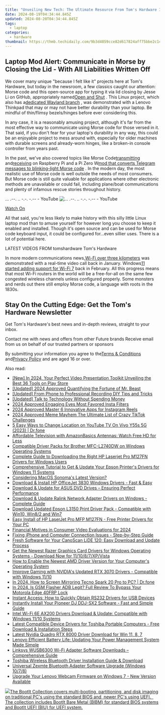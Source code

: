 ```yaml
---
title: "Unveiling New Tech: The Ultimate Resource From Tom's Hardware Insights"
date: 2024-08-19T04:34:44.845Z
updated: 2024-08-20T04:34:44.845Z
tags:
  - laptop
categories:
  - hardware
thumbnail: https://thmb.techidaily.com/9b3d4059cce82d617824aff75bbe2c1cfb1dda056b7a7373daee332b511aa58b.jpg
---
```


## Laptop Mod Alert: Communicate in Morse by Closing the Lid - With All Liabilities Written Off

We cover many unique "because I felt like it" projects here at Tom's Hardware, but today in the newsroom, a few classics caught our attention: Morse code and this open-source app for typing it via lid closing by Jesse Li on GitHub, appropriately named[Open and Shut](https://github.com/veggiedefender/open-and-shut) . This Linux project, which also has a[dedicated Wayland branch](https://github.com/veggiedefender/open-and-shut/tree/wayland) , was demonstrated with a Lenovo Thinkpad that may or may not have better durability than your laptop. Be mindful of thin/flimsy bezels/hinges before ever considering this.

 In any case, it is a reasonably amusing project, although it's far from the most effective way to communicate using Morse code for those versed in it. That said, if you don't fear for your laptop's durability in any way, this could be an enjoyable project to mess around with, especially for older machines with durable screens and already-worn hinges, like a broken-in console controller from years past.

 In the past, we've also covered topics like Morse Code[transmitting](https://tools.techidaily.com) and[receiving](https://tools.techidaily.com) on Raspberry Pi and a Pi Zero W[mod that converts Telegram messages to blinking-light Morse code](https://tools.techidaily.com) . In the modern day, the most realistic use of Morse code is well outside the needs of most consumers. But Morse code is still quite valuable for applications where other electronic methods are unavailable or could fail, including plane/boat communications and plenty of infamous rescue stories throughout history.

... .--. .. -.-. -.-- - YouTube ![... .--. .. -.-. -.-- - YouTube](https://img.youtube.com/vi/UAQ60P61vYw/maxresdefault.jpg)

[Watch On](https://youtu.be/UAQ60P61vYw)

 All that said, you're less likely to make history with this silly little Linux laptop mod than to amuse yourself for however long you choose to keep it enabled and installed. Though it's open source and can be used for Morse code keyboard input, it could be configured for...even sillier uses. There is a lot of potential here.

 LATEST VIDEOS FROM tomshardware Tom's Hardware

 In more modern communications news,[Wi-Fi over three kilometers](https://tools.techidaily.com) was demonstrated with a real-time video call back in January. Windows[11 started adding support for Wi-Fi 7](https://tools.techidaily.com) back in February. All this progress means that most Wi-Fi routers in the world will be a free-for-all on the same few congested wireless channels unless configured properly. Some monsters and nerds out there still employ Morse code, a language with roots in the 1830s.

## Stay On the Cutting Edge: Get the Tom's Hardware Newsletter

 Get Tom's Hardware's best news and in-depth reviews, straight to your inbox.

 Contact me with news and offers from other Future brands  Receive email from us on behalf of our trusted partners or sponsors

 By submitting your information you agree to the[Terms & Conditions](https://futureplc.com/terms-conditions/) and[Privacy Policy](https://futureplc.com/privacy-policy/) and are aged 16 or over.

<ins class="adsbygoogle"
     style="display:block"
     data-ad-format="autorelaxed"
     data-ad-client="ca-pub-7571918770474297"
     data-ad-slot="1223367746"></ins>



<ins class="adsbygoogle"
     style="display:block"
     data-ad-client="ca-pub-7571918770474297"
     data-ad-slot="8358498916"
     data-ad-format="auto"
     data-full-width-responsive="true"></ins>

<span class="atpl-alsoreadstyle">Also read:</span>
<div><ul>
<li><a href="https://vp-tips.techidaily.com/new-in-2024-your-perfect-video-presentation-toolkit-unveiling-the-best-36-tools-on-play-store/"><u>[New] In 2024, Your Perfect Video Presentation Toolkit  Unveiling the Best 36 Tools on Play Store</u></a></li>
<li><a href="https://youtube-web.techidaily.com/ed-2024-approved-quantifying-the-fortune-of-mr-beast/"><u>[Updated] 2024 Approved  Quantifying the Fortune of Mr. Beast</u></a></li>
<li><a href="https://digital-screen-recording.techidaily.com/updated-from-phone-to-professional-recording-diy-tips-and-tricks/"><u>[Updated] From Phone to Professional Recording  DIY Tips and Tricks</u></a></li>
<li><a href="https://some-guidance.techidaily.com/updated-talk-to-technology-without-spending-money/"><u>[Updated] Talk to Technology Without Spending Money</u></a></li>
<li><a href="https://instagram-videos.techidaily.com/2024-approved-engaging-eyes-most-favored-insta-filters/"><u>2024 Approved  Engaging Eyes  Most Favored Insta Filters</u></a></li>
<li><a href="https://instagram-clips.techidaily.com/2024-approved-master-6-innovative-apps-for-instagram-reels/"><u>2024 Approved  Master 6 Innovative Apps for Instagram Reels</u></a></li>
<li><a href="https://tiktok-clips.techidaily.com/2024-approved-meme-mayhem-the-ultimate-list-of-crazy-tiktok-challenges/"><u>2024 Approved  Meme Mayhem  The Ultimate List of Crazy TikTok Challenges</u></a></li>
<li><a href="https://location-fake.techidaily.com/5-easy-ways-to-change-location-on-youtube-tv-on-vivo-y55s-5g-2023-drfone-by-drfone-virtual-android/"><u>5 Easy Ways to Change Location on YouTube TV On Vivo Y55s 5G (2023) | Dr.fone</u></a></li>
<li><a href="https://buynow-marvelous.techidaily.com/affordable-television-with-amazonbasics-antennas-watch-free-hd-for-less/"><u>Affordable Television with AmazonBasics Antennas: Watch Free HD for Less</u></a></li>
<li><a href="https://hardware-updates.techidaily.com/compatible-driver-packs-for-brother-mfc-l2740dw-on-windows-operating-systems/"><u>Compatible Driver Packs for Brother MFC-L2740DW on Windows Operating Systems</u></a></li>
<li><a href="https://hardware-updates.techidaily.com/complete-guide-to-downloading-the-right-hp-laserjet-pro-m127fn-drivers-for-windows-users/"><u>Complete Guide to Downloading the Right HP Laserjet Pro M127FN Drivers for Windows Users</u></a></li>
<li><a href="https://hardware-updates.techidaily.com/comprehensive-tutorial-to-get-and-update-your-epson-printers-drivers-for-windows-11-systems/"><u>Comprehensive Tutorial to Get & Update Your Epson Printer's Drivers for Windows 11 Systems</u></a></li>
<li><a href="https://buynow-tips.techidaily.com/considering-macos-sonomas-latest-version/"><u>Considering MacOS Sonoma's Latest Version?</u></a></li>
<li><a href="https://hardware-updates.techidaily.com/download-and-install-hp-officejet-3830-windows-drivers-fast-and-easy/"><u>Download & Install HP OfficeJet 3830 Windows Drivers - Fast & Easy</u></a></li>
<li><a href="https://hardware-updates.techidaily.com/download-and-update-for-asus-dvd-drives-ensuring-perfect-performance/"><u>Download & Update for ASUS DVD Drives – Ensuring Perfect Performance</u></a></li>
<li><a href="https://hardware-updates.techidaily.com/download-and-update-ralink-network-adapter-drivers-on-windows-complete-guide/"><u>Download & Update Ralink Network Adapter Drivers on Windows - Complete Guide</u></a></li>
<li><a href="https://hardware-updates.techidaily.com/download-updated-epson-l3150-print-driver-pack-compatible-with-win10-win82-and-win7/"><u>Download Updated Epson L3150 Print Driver Pack - Compatible with Win10, Win8/2 and Win7</u></a></li>
<li><a href="https://hardware-updates.techidaily.com/easy-install-of-hp-laserjet-pro-mfp-m127fn-free-printer-drivers-for-your-pc/"><u>Easy Install of HP LaserJet Pro MFP M127FN - Free Printer Drivers for Your PC</u></a></li>
<li><a href="https://some-knowledge.techidaily.com/financial-motives-in-consumer-video-evaluations-for-2024/"><u>Financial Motives in Consumer Video Evaluations for 2024</u></a></li>
<li><a href="https://smart-video-creator.techidaily.com/fixing-iphone-and-computer-connection-issues-step-by-step-guide/"><u>Fixing iPhone and Computer Connection Issues - Step-by-Step Guide</u></a></li>
<li><a href="https://hardware-updates.techidaily.com/fresh-software-for-your-canoscan-lide-120-easy-download-and-update-process/"><u>Fresh Software for Your CanoScan LiDE 120: Easy Download and Update Process</u></a></li>
<li><a href="https://hardware-updates.techidaily.com/get-the-newest-razer-graphics-card-drivers-for-windows-operating-systems-download-now-for-111087xpvista/"><u>Get the Newest Razer Graphics Card Drivers for Windows Operating Systems - Download Now for 11/10/8/7/XP/Vista</u></a></li>
<li><a href="https://hardware-updates.techidaily.com/how-to-enable-the-newest-amd-driver-version-for-your-computers-operating-system/"><u>How to Enable the Newest AMD Driver Version for Your Computer's Operating System</u></a></li>
<li><a href="https://hardware-updates.techidaily.com/improve-gaming-with-nvidias-updated-rtx-3070-drivers-compatible-with-windows-1110/"><u>Improve Gaming with NVIDIA's Updated RTX 3070 Drivers - Compatible with Windows 11/10</u></a></li>
<li><a href="https://screen-mirror.techidaily.com/in-2024-how-to-screen-mirroring-tecno-spark-20-pro-to-pc-drfone-by-drfone-android/"><u>In 2024, How to Screen Mirroring Tecno Spark 20 Pro to PC? | Dr.fone</u></a></li>
<li><a href="https://android-frp.techidaily.com/in-2024-is-gsm-flasher-adb-legit-full-review-to-bypass-your-motorola-edge-40frp-lock-by-drfone-android/"><u>In 2024, Is GSM Flasher ADB Legit? Full Review To Bypass Your Motorola Edge 40FRP Lock</u></a></li>
<li><a href="https://hardware-updates.techidaily.com/instant-access-how-to-quickly-obtain-rs232-drivers-for-usb-devices/"><u>Instant Access: How to Quickly Obtain RS232 Drivers for USB Devices</u></a></li>
<li><a href="https://hardware-updates.techidaily.com/instantly-install-your-pioneer-dj-ddj-sx2-software-fast-and-simple-guide/"><u>Instantly Install Your Pioneer DJ DDJ-SX2 Software - Fast and Simple Guide</u></a></li>
<li><a href="https://hardware-updates.techidaily.com/intel-wi-fi-6e-ax200-drivers-download-and-update-compatible-with-windows-1110-systems/"><u>Intel Wi-Fi 6E AX200 Drivers Download & Update: Compatible with Windows 11/10 Systems</u></a></li>
<li><a href="https://hardware-updates.techidaily.com/latest-compatible-device-drivers-for-toshiba-portable-computers-free-download-and-installation-steps/"><u>Latest Compatible Device Drivers for Toshiba Portable Computers - Free Download & Installation Steps</u></a></li>
<li><a href="https://hardware-updates.techidaily.com/latest-nvidia-quadro-rtx-8000-driver-download-for-win-11-8-7/"><u>Latest Nvidia Quadro RTX 8000 Driver Download for Win 11, 8, 7</u></a></li>
<li><a href="https://hardware-updates.techidaily.com/lenovo-efficient-battery-life-updating-your-power-management-system-made-simple/"><u>Lenovo Efficient Battery Life: Updating Your Power Management System Made Simple</u></a></li>
<li><a href="https://hardware-updates.techidaily.com/linksys-wusb6300-wi-fi-adapter-software-downloads-comprehensive-guide/"><u>Linksys WUSB6300 Wi-Fi Adapter Software Downloads – Comprehensive Guide</u></a></li>
<li><a href="https://hardware-updates.techidaily.com/toshiba-wireless-bluetooth-driver-installation-guide-and-download/"><u>Toshiba Wireless Bluetooth Driver Installation Guide & Download</u></a></li>
<li><a href="https://hardware-updates.techidaily.com/universal-zexmte-bluetooth-adapter-software-upgrade-windows-1078/"><u>Universal Zexmte Bluetooth Adapter Software Upgrade (Windows 10/7/8)</u></a></li>
<li><a href="https://hardware-updates.techidaily.com/upgrade-your-lenovo-webcam-firmware-on-windows-7-new-version-available/"><u>Upgrade Your Lenovo Webcam Firmware on Windows 7 - New Version Available</u></a></li>
</ul></div>

<!-- affiliate ads begin -->
<a href="https://secure.2checkout.com/order/checkout.php?PRODS=45152810&QTY=1&AFFILIATE=108875&CART=1"> <img src="https://secure.avangate.com/images/merchant/842ca578342915ccb8ae069595ba7233/products/copy_bootit-ss1_178x139.jpg" border="0">The BootIt Collection covers multi-booting, partitioning, and disk imaging on traditional PC's using the standard BIOS and  newer PC's using UEFI.   The collection includes BootIt Bare Metal (BIBM) for standard BIOS systems and BootIt UEFI (BIU) for UEFI system. 
</a>
<!-- affiliate ads end -->